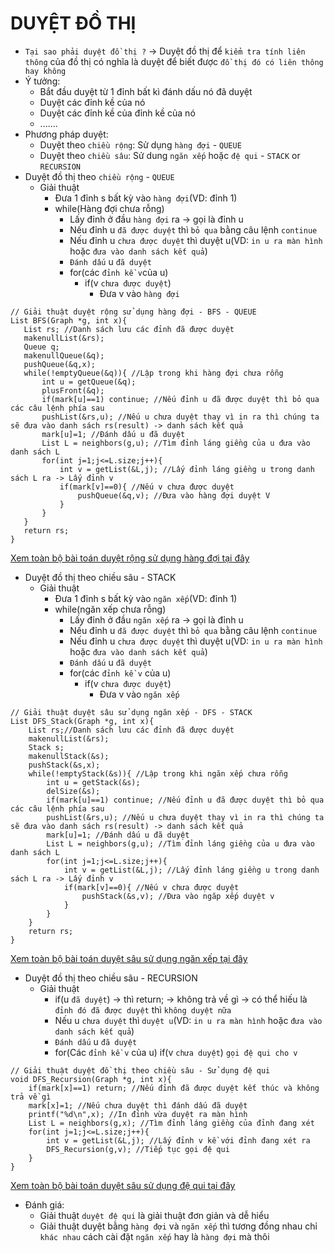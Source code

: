 # DUYỆT ĐỒ THỊ
+ `Tại sao phải duyệt đồ thị ?` -> Duyệt đồ thị để `kiểm tra tính liên thông` của đồ thị có nghĩa là duyệt để biết được `đồ thị đó có liên thông hay không`
+ Ý tưởng:
    + Bắt đầu duyệt từ 1 đỉnh bất kì đánh dấu nó đã duyệt
    + Duyệt các đỉnh kề của nó
    + Duyệt các đỉnh kề của đỉnh kề của nó
    + .......
+ Phương pháp duyệt:
    + Duyệt theo `chiều rộng`: Sử dụng `hàng đợi` -  `QUEUE`
    + Duyệt theo `chiều sâu`: Sử dung `ngăn xếp` hoặc `đệ qui` - `STACK` or `RECURSION`
+ Duyệt đồ thị theo `chiều rộng` - `QUEUE`
    + Giải thuật
        + Đưa 1 đỉnh s bất kỳ vào `hàng đợi`(VD: đỉnh 1)
        + while(Hàng đợi chưa rỗng)
            + Lấy đỉnh ở đầu `hàng đợi` ra -> gọi là đỉnh u
            + Nếu đỉnh u `đã được duyệt` thì `bỏ qua` bằng câu lệnh `continue`
            + Nếu đỉnh u `chưa được duyệt` thì duyệt u(VD: `in u ra màn hình` hoặc `đưa vào danh sách kết quả`)
            + `Đánh dấu` u `đã duyệt`
            + for(các `đỉnh kề v`của u)
                + if(v `chưa được duyệt`)
                    + Đưa v vào `hàng đợi`
 ```
 // Giải thuật duyệt rộng sử dụng hàng đợi - BFS - QUEUE
List BFS(Graph *g, int x){
    List rs; //Danh sách lưu các đỉnh đã được duyệt
    makenullList(&rs);
    Queue q; 
    makenullQueue(&q);
    pushQueue(&q,x);
    while(!emptyQueue(&q)){ //Lập trong khi hàng đợi chưa rỗng
        int u = getQueue(&q);
        plusFront(&q);
        if(mark[u]==1) continue; //Nếu đỉnh u đã được duyệt thì bỏ qua các câu lệnh phía sau
        pushList(&rs,u); //Nếu u chưa duyệt thay vì in ra thì chúng ta sẽ đưa vào danh sách rs(result) -> danh sách kết quả
        mark[u]=1; //Đánh dấu u đã duyệt 
        List L = neighbors(g,u); //Tìm đỉnh láng giềng của u đưa vào danh sách L
        for(int j=1;j<=L.size;j++){
            int v = getList(&L,j); //Lấy đỉnh láng giềng u trong danh sách L ra -> Lấy đỉnh v
            if(mark[v]==0){ //Nếu v chưa được duyệt
                pushQueue(&q,v); //Đưa vào hàng đợi duyệt V
            }
        }
    }
    return rs;
}
 ```
 [Xem toàn bộ bài toán duyệt rộng sử dụng hàng đợi tại đây](https://github.com/NguyenHuuNhan1912/Ly_Thuyet_Do_Thi/blob/main/Thuc_Hanh/Buoi_2/BT_1.1.c)
+ Duyệt đồ thị theo chiều sâu - STACK
    + Giải thuật
        + Đưa 1 đỉnh s bất kỳ vào `ngăn xếp`(VD: đỉnh 1)
        + while(ngăn xếp chưa rỗng)
            + Lấy đỉnh ở đầu `ngăn xếp` ra -> gọi là đỉnh u
            + Nếu đỉnh u `đã được duyệt` thì `bỏ qua` bằng câu lệnh `continue`
            + Nếu đỉnh u `chưa được duyệt` thì duyệt u(VD: `in u ra màn hình` hoặc `đưa vào danh sách kết quả`)
            + `Đánh dấu` u `đã duyệt`
            + for(các `đỉnh kề v` của u)
                + if(v `chưa được duyệt`)
                    + Đưa v vào `ngăn xếp`
```
// Giải thuật duyệt sâu sử dụng ngăn xếp - DFS - STACK
List DFS_Stack(Graph *g, int x){
    List rs;//Danh sách lưu các đỉnh đã được duyệt
    makenullList(&rs);
    Stack s;
    makenullStack(&s);
    pushStack(&s,x);
    while(!emptyStack(&s)){ //Lập trong khi ngăn xếp chưa rỗng
        int u = getStack(&s);
        delSize(&s);
        if(mark[u]==1) continue; //Nếu đỉnh u đã được duyệt thì bỏ qua các câu lệnh phía sau
        pushList(&rs,u); //Nếu u chưa duyệt thay vì in ra thì chúng ta sẽ đưa vào danh sách rs(result) -> danh sách kết quả
        mark[u]=1; //Đánh dấu u đã duyệt
        List L = neighbors(g,u); //Tìm đỉnh láng giềng của u đưa vào danh sách L
        for(int j=1;j<=L.size;j++){
            int v = getList(&L,j); //Lấy đỉnh láng giềng u trong danh sách L ra -> Lấy đỉnh v
            if(mark[v]==0){ //Nếu v chưa được duyệt
                pushStack(&s,v); //Đưa vào ngăp xếp duyệt v
            }
        }
    }
    return rs;
}
```
 [Xem toàn bộ bài toán duyệt sâu sử dụng ngăn xếp tại đây](https://github.com/NguyenHuuNhan1912/Ly_Thuyet_Do_Thi/blob/main/Thuc_Hanh/Buoi_2/BT_1.3.c)
+ Duyệt đồ thị theo chiều sâu - RECURSION
    + Giải thuật
        + if(u `đã duyệt`) -> thì return; -> không trả về gì -> có thể hiếu là `đỉnh đó đã được duyệt` thì `không duyệt nữa`
        + Nếu u `chưa duyệt` thì `duyệt u`(VD: `in u ra màn hình` hoặc `đưa vào danh sách kết quả`)
        + `Đánh dấu` u `đã duyệt`
        + for(Các `đỉnh kề v` của u)
            if(v `chưa duyệt`)
                `gọi đệ qui cho v`
```
// Giải thuật duyệt đồ thị theo chiều sâu - Sử dụng đệ qui
void DFS_Recursion(Graph *g, int x){
    if(mark[x]==1) return; //Nếu đỉnh đã được duyệt kết thúc và không trả về gì
    mark[x]=1; //Nếu chưa duyệt thì đánh dấu đã duyệt
    printf("%d\n",x); //In đỉnh vừa duyệt ra màn hình
    List L = neighbors(g,x); //Tìm đỉnh láng giềng của đỉnh đang xét
    for(int j=1;j<=L.size;j++){
        int v = getList(&L,j); //Lấy đỉnh v kề với đỉnh đang xét ra 
        DFS_Recursion(g,v); //Tiếp tục gọi đệ qui
    }
}
```
[Xem toàn bộ bài toán duyệt sâu sử dụng đệ qui tại đây](https://github.com/NguyenHuuNhan1912/Ly_Thuyet_Do_Thi/blob/main/Thuc_Hanh/Buoi_2/BT_1.2.c)
+ Đánh giá: 
    + Giải thuật `duyệt đệ qui` là giải thuật đơn giản và dễ hiểu
    + Giải thuật duyệt bằng `hàng đợi` và `ngăn xếp` thì tương đồng nhau chỉ `khác nhau` cách cài đặt `ngăn xếp` hay là `hàng đợi` mà thôi
